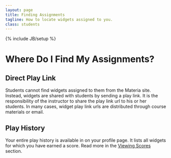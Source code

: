```yaml
---
layout: page
title: Finding Assignments
tagline: How to locate widgets assigned to you.
class: students
---
```

{% include JB/setup %}

# Where Do I Find My Assignments? #

## Direct Play Link ##

Students cannot find widgets assigned to them from the Materia site. Instead, widgets are shared with students by sending a play link. It is the responsibility of the instructor to share the play link url to his or her students. In many cases, widget play link urls are distributed through course materials or email.

## Play History ##

Your entire play history is available in on your profile page. It lists all widgets for which you have earned a score. Read more in the
[Viewing Scores]({{BASE_PATH}}/play/viewing-scores.html) section.